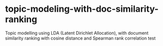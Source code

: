 # topic-modeling-with-doc-similarity-ranking
Topic modelling using LDA (Latent Dirichlet Allocation), with document similarity ranking with cosine distance and Spearman rank correlation test
